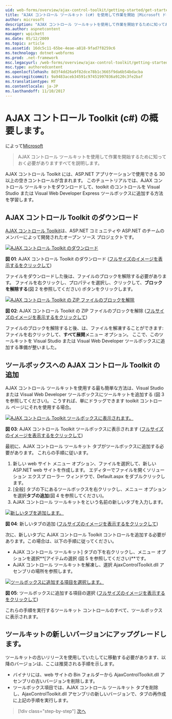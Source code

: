 ```yaml
---
uid: web-forms/overview/ajax-control-toolkit/getting-started/get-started-with-the-ajax-control-toolkit-cs
title: "AJAX コントロール ツールキット (c#) を使用して作業を開始 |Microsoft ドキュメント"
author: microsoft
description: "AJAX コントロール ツールキットを使用して作業を開始するために知っておく必要がありますすべてを説明します。"
ms.author: aspnetcontent
manager: wpickett
ms.date: 05/12/2009
ms.topic: article
ms.assetid: 16dc5c11-65be-4eae-a818-9fad7f8259c6
ms.technology: dotnet-webforms
ms.prod: .net-framework
msc.legacyurl: /web-forms/overview/ajax-control-toolkit/getting-started/get-started-with-the-ajax-control-toolkit-cs
msc.type: authoredcontent
ms.openlocfilehash: 8d3f4dd26a9f82dce78b1c3665f9da6b54bdacba
ms.sourcegitcommit: 9a9483aceb34591c97451997036a9120c3fe2baf
ms.translationtype: MT
ms.contentlocale: ja-JP
ms.lasthandoff: 11/10/2017
---
```

<a name="get-started-with-the-ajax-control-toolkit-c"></a>AJAX コントロール Toolkit (c#) の概要します。
====================
によって[Microsoft](https://github.com/microsoft)

> AJAX コントロール ツールキットを使用して作業を開始するために知っておく必要がありますすべてを説明します。


AJAX コントロール Toolkit には、ASP.NET アプリケーションで使用できる 30 以上の空きコントロールが含まれます。 このチュートリアルでは、AJAX コントロール ツールキットをダウンロードして、toolkit のコントロールを Visual Studio または Visual Web Developer Express ツールボックスに追加する方法を学習します。

## <a name="downloading-the-ajax-control-toolkit"></a>AJAX コントロール Toolkit のダウンロード

[AJAX コントロール Toolkit](http://devexpress.com/act)は、ASP.NET コミュニティや ASP.NET のチームのメンバーによって開発されたオープン ソース プロジェクトです。 


[![AJAX コントロール Toolkit のダウンロード](get-started-with-the-ajax-control-toolkit-cs/_static/image1.jpg)](get-started-with-the-ajax-control-toolkit-cs/_static/image1.png)

**図 01**: AJAX コントロール Toolkit のダウンロード ([フルサイズのイメージを表示するをクリックして](get-started-with-the-ajax-control-toolkit-cs/_static/image2.png))


ファイルをダウンロードした後は、ファイルのブロックを解除する必要があります。 ファイルを右クリックし、プロパティを選択し、クリックして、**ブロックを解除する**(図 2 を参照してください) ボタンをクリックします。


[![AJAX コントロール Toolkit の ZIP ファイルのブロックを解除](get-started-with-the-ajax-control-toolkit-cs/_static/image2.jpg)](get-started-with-the-ajax-control-toolkit-cs/_static/image3.png)

**図 02**: AJAX コントロール Toolkit の ZIP ファイルのブロックを解除 ([フルサイズのイメージを表示するをクリックして](get-started-with-the-ajax-control-toolkit-cs/_static/image4.png))


ファイルのブロックを解除すると後、は、ファイルを解凍することができます: ファイルを右クリックして、**すべて展開**メニュー オプション。 ここで、このツールキットを Visual Studio または Visual Web Developer ツールボックスに追加する準備が整いました。

## <a name="adding-the-ajax-control-toolkit-to-the-toolbox"></a>ツールボックスへの AJAX コントロール Toolkit の追加

AJAX コントロール ツールキットを使用する最も簡単な方法は、Visual Studio または Visual Web Developer ツールボックスにツールキットを追加する (図 3 を参照してください)。 こうすれば、単にドラッグできます toolkit コントロール ページにそれを使用する場合。


[![AJAX コントロール Toolkit ツールボックスに表示されます。](get-started-with-the-ajax-control-toolkit-cs/_static/image3.jpg)](get-started-with-the-ajax-control-toolkit-cs/_static/image5.png)

**図 03**: AJAX コントロール Toolkit ツールボックスに表示されます ([フルサイズのイメージを表示するをクリックして](get-started-with-the-ajax-control-toolkit-cs/_static/image6.png))


最初に、AJAX コントロール ツールキット タブがツールボックスに追加する必要があります。 これらの手順に従います。

1. 新しい web サイト メニュー オプション、ファイルを選択して、新しい ASP.NET web サイトを作成します。 エディターでファイルを開くソリューション エクスプ ローラー ウィンドウで、Default.aspx をダブルクリックします。
2. [全般] タブの下にあるツールボックスを右クリックし、メニュー オプションを選択**タブの追加**(図 4 を参照してください)。
3. AJAX コントロール ツールキットをという名前の新しいタブを入力します。


[![新しいタブを追加します。](get-started-with-the-ajax-control-toolkit-cs/_static/image4.jpg)](get-started-with-the-ajax-control-toolkit-cs/_static/image7.png)

**図 04**: 新しいタブの追加 ([フルサイズのイメージを表示するをクリックして](get-started-with-the-ajax-control-toolkit-cs/_static/image8.png))


次に、新しいタブに AJAX コントロール Toolkit コントロールを追加する必要があります。この場合は、以下の手順に従ってください。

- AJAX コントロール ツールキット] タブの下を右クリックし、メニュー オプションを選択**[アイテムの選択 (図 5 を参照してください)**です。
- AJAX コントロール ツールキットを解凍し、選択 AjaxControlToolkit.dll アセンブリの場所を参照します。


[![ツールボックスに追加する項目を選択します。](get-started-with-the-ajax-control-toolkit-cs/_static/image5.jpg)](get-started-with-the-ajax-control-toolkit-cs/_static/image9.png)

**図 05**: ツールボックスに追加する項目の選択 ([フルサイズのイメージを表示するをクリックして](get-started-with-the-ajax-control-toolkit-cs/_static/image10.png))


これらの手順を実行するツールキット コントロールのすべて、ツールボックスに表示されます。

## <a name="upgrading-to-a-new-version-of-the-toolkit"></a>ツールキットの新しいバージョンにアップグレードします。

ツールキットの古いリリースを使用していたしてに移動する必要があります、以降のバージョンは、ここは推奨される手順を示します。

- バイナリには、web サイトの Bin フォルダーから AjaxControlToolkit.dll アセンブリの古いバージョンを削除します。
- ツールボックス項目では、AJAX コントロール ツールキット タブを削除し、AjaxControlToolkit.dll アセンブリの新しいバージョンで、タブの再作成に上記の手順を実行します。

>[!div class="step-by-step"]
[次へ](using-ajax-control-toolkit-controls-and-control-extenders-cs.md)
